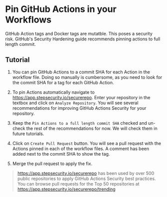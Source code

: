 # Pin GitHub Actions in your Workflows

GitHub Action tags and Docker tags are mutatble. This poses a security risk. GitHub's Security Hardening guide recommends pinning actions to full length commit.

## Tutorial

1. You can pin GitHub Actions to a commit SHA for each Action in the workflow file. Doing so manually is cumbersome, as you need to look for the commit SHA for a tag for each GitHub Action.

2. To pin Actions automatically navigate to https://app.stepsecurity.io/securerepo. Enter your repository in the textbox and click on `Analyze Repository`. You will see several recommendations for improving GitHub Actions Security for your repository.

3. Keep the `Pin Actions to a full length commit SHA` checked and un-check the rest of the recommendations for now. We will check them in future tutorials.

4. Click on `Create Pull Request` button. You will see a pull request with the Actions pinned in each of the workflow files. A comment has been added next to the commit SHA to show the tag.

5. Merge the pull request to apply the fix.

> https://app.stepsecurity.io/securerepo has been used by over 500 public repositories to apply GitHub Actions Security best practices. You can browse pull requests for the Top 50 repositories at https://app.stepsecurity.io/securerepo/trending
